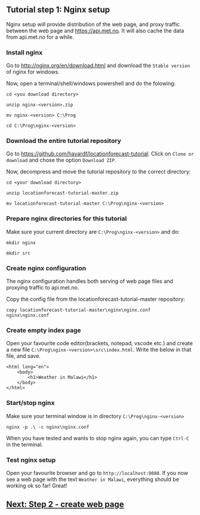 ## Tutorial step 1: Nginx setup
Nginx setup will provide distribution of the web page, and proxy traffic between the web page and https://api.met.no. It will also cache the data from api.met.no for a while.

### Install nginx
Go to http://nginx.org/en/download.html and download the `Stable version` of nginx for windows.

Now, open a terminal/shell/windows powershell and do the folowing:
```
cd <you download directory>
```
```
unzip nginx-<version>.zip
```
```
mv nginx-<version> C:\Prog
```
```
cd C:\Prog\nginx-<version>
```

### Download the entire tutorial repository
Go to https://github.com/havardf/locationforecast-tutorial. Click on `Clone or download` and chose the option `Download ZIP`.

Now, decompress and move the tutorial repository to the correct directory:

```
cd <your download directory>
```
```
unzip locationforecast-tutorial-master.zip
```
```
mv locationforecast-tutorial-master C:\Prog\nginx-<version>
```

### Prepare nginx directories for this tutorial
Make sure your current directory are `C:\Prog\nginx-<version>` and do:

```
mkdir nginx
```
```
mkdir src
```

### Create nginx configuration
The nginx configuration handles both serving of web page files and proxying traffic to api.met.no.

Copy the config file from the locationforecast-tutorial-master repository:
```
copy locationforecast-tutorial-master\nginx\nginx.conf nginx\nginx.conf
```

### Create empty index page
Open your favourite code editor(brackets, notepad, vscode etc.) and create a new file `C:\Prog\nginx-<version>\src\index.html`. Write the below in that file, and save.

```
<html lang="en">
    <body>
        <h1>Weather in Malawi</h1>
    </body>
</html>
```

### Start/stop nginx
Make sure your terminal window is in directory `C:\Prog\nginx-<version>`
```
nginx -p .\ -c nginx\nginx.conf
```

When you have tested and wants to stop nginx again, you can type `Ctrl-C` in the terminal.

### Test nginx setup
Open your favourite browser and go to `http://localhost:9080`. If you now see a web page with the text `Weather in Malawi`, everything should be working ok so far! Great!


## [Next: Step 2 - create web page](step2-webpage.md)